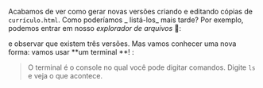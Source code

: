 Acabamos de ver como gerar novas versões criando e editando cópias de `currículo.html`. Como poderíamos _ listá-los_ mais tarde? Por exemplo, podemos entrar em nosso _explorador de arquivos_ :open_file_folder::

<div class="mu-filebrowser" data-file="[
  { type: 'file',  name: 'curriculo-v1.html', content: ''},
  { type: 'file',  name: 'curriculo-v2.html', content: ''},
  { type: 'file',  name: 'curriculo-v3.html', content: ''}
]"></div>

e observar que existem três versões. Mas vamos conhecer uma nova forma: vamos usar **um terminal **! :

> O terminal é o console no qual você pode digitar comandos. Digite `ls` e veja o que acontece.  
